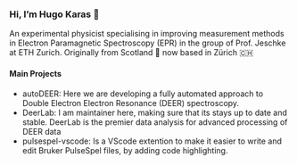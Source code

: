 ### Hi, I’m Hugo Karas 👋

An experimental physicist specialising in improving measurement methods in Electron Paramagnetic Spectroscopy (EPR) in the group of Prof. Jeschke at ETH Zurich. Originally from Sc󠁿otland 🏴󠁧󠁢󠁳󠁣󠁴󠁿 now based in Zürich 🇨🇭


#### Main Projects

- autoDEER: Here we are developing a fully automated approach to Double Electron Electron Resonance (DEER) spectroscopy. 
- DeerLab: I am maintainer here, making sure that its stays up to date and stable. DeerLab is the premier data analysis for advanced processing of DEER data 
- pulsespel-vscode: Is a VScode extention to make it easier to write and edit Bruker PulseSpel files, by adding code highlighting. 

<!---
HKaras/HKaras is a ✨ special ✨ repository because its `README.md` (this file) appears on your GitHub profile.
You can click the Preview link to take a look at your changes.
--->
